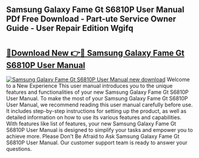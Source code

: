 ## Samsung Galaxy Fame Gt S6810P User Manual PDf Free Download - Part-ute Service Owner Guide - User Repair Edition Wgifq

# <h2><a href="http://bc98862.oget.top/?id=Samsung+Galaxy+Fame+Gt+S6810P+User+Manual">🔗Download New 👉🔴 Samsung Galaxy Fame Gt S6810P User Manual</a></h2>

[![Samsung Galaxy Fame Gt S6810P User Manual new download](https://i.imgur.com/5g1atiW.png)](http://bc98862.oget.top/?id=Samsung+Galaxy+Fame+Gt+S6810P+User+Manual)
Welcome to a New Experience This user manual introduces you to the unique features and functionalities of your new Samsung Galaxy Fame Gt S6810P User Manual. To make the most of your Samsung Galaxy Fame Gt S6810P User Manual, we recommend reading this user manual carefully before use. It includes step-by-step instructions for setting up the product, as well as detailed information on how to use its various features and capabilities. With features like list of features, your new Samsung Galaxy Fame Gt S6810P User Manual is designed to simplify your tasks and empower you to achieve more. Please Don't Be Afraid to Ask Samsung Galaxy Fame Gt S6810P User Manual. Our customer support team is ready to answer your questions.
